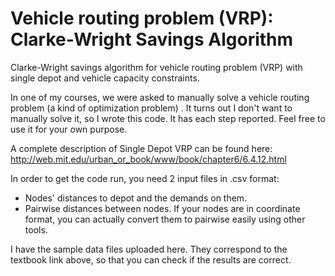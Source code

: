 # Vehicle routing problem (VRP): Clarke-Wright Savings Algorithm
 Clarke-Wright savings algorithm for vehicle routing problem (VRP) with single depot and vehicle capacity constraints.
 
 In one of my courses, we were asked to manually solve a vehicle routing problem (a kind of optimization problem) . It turns out I don't want to manually solve it, so I wrote this code. It has each step reported. Feel free to use it for your own purpose.
 
A complete description of Single Depot VRP can be found here:
http://web.mit.edu/urban_or_book/www/book/chapter6/6.4.12.html

In order to get the code run, you need 2 input files in .csv format:
- Nodes' distances to depot and the demands on them.
- Pairwise distances between nodes. If your nodes are in coordinate format, you can actually convert them to pairwise easily using other tools.

I have the sample data files uploaded here. They correspond to the textbook link above, so that you can check if the results are correct.

 
